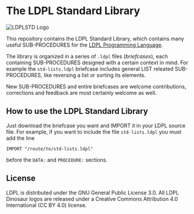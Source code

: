 # The LDPL Standard Library

![LDPLSTD Logo](https://raw.githubusercontent.com/Lartu/ldpl/master/images/tutorial-logo.png)

This repository contains the LDPL Standard Library, which contains many
useful SUB-PROCEDURES for the
[LDPL Programming Language](https://github.com/lartu/ldpl).

The library is organized in a series of `.ldpl` files (*briefcases*),
each containing
SUB-PROCEDURES designed with a certain context in mind. For example the
`std-lists.ldpl` briefcase includes general LIST releated SUB-PROCEDURES,
like reversing a list or sorting its elements.

New SUB-PROCEDURES and entire briefcases are welcome contributions,
corrections and feedback are most certainly welcome as well.

## How to use the LDPL Standard Library

Just download the briefcase you want and IMPORT it in your LDPL source file.
For example, if you want to include the file `std-lists.ldpl` you must add
the line

`IMPORT "/route/to/std-lists.ldpl"`

before the `DATA:` and `PROCEDURE:` sections.

## License

LDPL is distributed under the GNU General Public License 3.0. All LDPL Dinosaur logos are released under a Creative Commons Attribution 4.0 International (CC BY 4.0) license.

